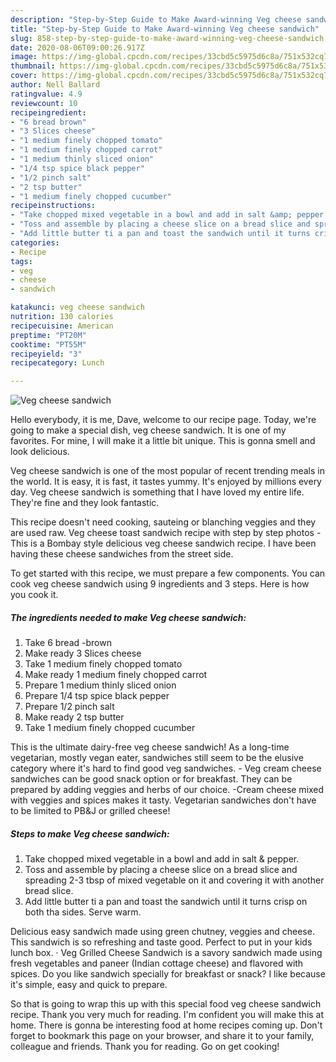 ```yaml
---
description: "Step-by-Step Guide to Make Award-winning Veg cheese sandwich"
title: "Step-by-Step Guide to Make Award-winning Veg cheese sandwich"
slug: 858-step-by-step-guide-to-make-award-winning-veg-cheese-sandwich
date: 2020-08-06T09:00:26.917Z
image: https://img-global.cpcdn.com/recipes/33cbd5c5975d6c8a/751x532cq70/veg-cheese-sandwich-recipe-main-photo.jpg
thumbnail: https://img-global.cpcdn.com/recipes/33cbd5c5975d6c8a/751x532cq70/veg-cheese-sandwich-recipe-main-photo.jpg
cover: https://img-global.cpcdn.com/recipes/33cbd5c5975d6c8a/751x532cq70/veg-cheese-sandwich-recipe-main-photo.jpg
author: Nell Ballard
ratingvalue: 4.9
reviewcount: 10
recipeingredient:
- "6 bread brown"
- "3 Slices cheese"
- "1 medium finely chopped tomato"
- "1 medium finely chopped carrot"
- "1 medium thinly sliced onion"
- "1/4 tsp spice black pepper"
- "1/2 pinch salt"
- "2 tsp butter"
- "1 medium finely chopped cucumber"
recipeinstructions:
- "Take chopped mixed vegetable in a bowl and add in salt &amp; pepper."
- "Toss and assemble by placing a cheese slice on a bread slice and spreading 2-3 tbsp of mixed vegetable on it and covering it with another bread slice."
- "Add little butter ti a pan and toast the sandwich until it turns crisp on both tha sides. Serve warm."
categories:
- Recipe
tags:
- veg
- cheese
- sandwich

katakunci: veg cheese sandwich 
nutrition: 130 calories
recipecuisine: American
preptime: "PT20M"
cooktime: "PT55M"
recipeyield: "3"
recipecategory: Lunch

---
```



![Veg cheese sandwich](https://img-global.cpcdn.com/recipes/33cbd5c5975d6c8a/751x532cq70/veg-cheese-sandwich-recipe-main-photo.jpg)

Hello everybody, it is me, Dave, welcome to our recipe page. Today, we're going to make a special dish, veg cheese sandwich. It is one of my favorites. For mine, I will make it a little bit unique. This is gonna smell and look delicious.

Veg cheese sandwich is one of the most popular of recent trending meals in the world. It is easy, it is fast, it tastes yummy. It's enjoyed by millions every day. Veg cheese sandwich is something that I have loved my entire life. They're fine and they look fantastic.

This recipe doesn&#39;t need cooking, sauteing or blanching veggies and they are used raw. Veg cheese toast sandwich recipe with step by step photos - This is a Bombay style delicious veg cheese sandwich recipe. I have been having these cheese sandwiches from the street side.


To get started with this recipe, we must prepare a few components. You can cook veg cheese sandwich using 9 ingredients and 3 steps. Here is how you cook it.

<!--inarticleads1-->

##### The ingredients needed to make Veg cheese sandwich:

1. Take 6 bread -brown
1. Make ready 3 Slices cheese
1. Take 1 medium finely chopped tomato
1. Make ready 1 medium finely chopped carrot
1. Prepare 1 medium thinly sliced onion
1. Prepare 1/4 tsp spice black pepper
1. Prepare 1/2 pinch salt
1. Make ready 2 tsp butter
1. Take 1 medium finely chopped cucumber


This is the ultimate dairy-free veg cheese sandwich! As a long-time vegetarian, mostly vegan eater, sandwiches still seem to be the elusive category where it&#39;s hard to find good veg sandwiches. - Veg cream cheese sandwiches can be good snack option or for breakfast. They can be prepared by adding veggies and herbs of our choice. -Cream cheese mixed with veggies and spices makes it tasty. Vegetarian sandwiches don&#39;t have to be limited to PB&amp;J or grilled cheese! 

<!--inarticleads2-->

##### Steps to make Veg cheese sandwich:

1. Take chopped mixed vegetable in a bowl and add in salt &amp; pepper.
1. Toss and assemble by placing a cheese slice on a bread slice and spreading 2-3 tbsp of mixed vegetable on it and covering it with another bread slice.
1. Add little butter ti a pan and toast the sandwich until it turns crisp on both tha sides. Serve warm.


Delicious easy sandwich made using green chutney, veggies and cheese. This sandwich is so refreshing and taste good. Perfect to put in your kids lunch box. · Veg Grilled Cheese Sandwich is a savory sandwich made using fresh vegetables and paneer (Indian cottage cheese) and flavored with spices. Do you like sandwich specially for breakfast or snack? I like because it&#39;s simple, easy and quick to prepare. 

So that is going to wrap this up with this special food veg cheese sandwich recipe. Thank you very much for reading. I'm confident you will make this at home. There is gonna be interesting food at home recipes coming up. Don't forget to bookmark this page on your browser, and share it to your family, colleague and friends. Thank you for reading. Go on get cooking!

